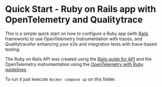 # Quick Start - Ruby on Rails app with OpenTelemetry and Qualitytrace

><!-- [Read the detailed recipe for setting up OpenTelemetry Collector with Tractest in our documentation.](https://docs.tracetest.io/examples-tutorials/recipes/running-tracetest-without-a-trace-data-store)-->
This is a simple quick start on how to configure a Ruby app (with [Rails](https://rubyonrails.org/) framework) to use OpenTelemetry instrumentation with traces, and Qualitytracefor enhancing your e2e and integration tests with trace-based testing.

The Ruby on Rails API was created using the [Rails guide for API](https://guides.rubyonrails.org/api_app.html) and the OpenTelemetry instrumentation using the [OpenTelemetry with Ruby guidelines](https://opentelemetry.io/docs/instrumentation/ruby/getting-started/).

To run it just execute `docker compose up` on this folder.

<!--,Feel free to check out the [docs](https://docs.tracetest.io/ and join our [Discord Community](https://discord.gg/8MtcMrQNbX)for more info!--> 
